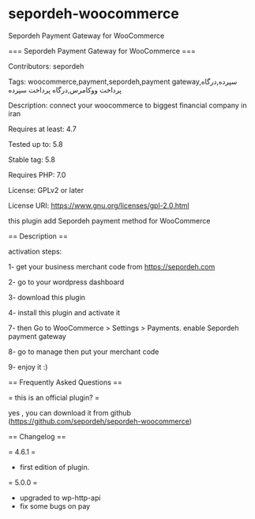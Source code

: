 # sepordeh-woocommerce
Sepordeh Payment Gateway for WooCommerce


=== Sepordeh Payment Gateway for WooCommerce ===

Contributors: sepordeh

Tags: woocommerce,payment,sepordeh,payment gateway,سپرده,درگاه پرداخت ووکامرس,درگاه پرداخت سپرده

Description: connect your woocommerce to biggest financial company in iran

Requires at least: 4.7

Tested up to: 5.8

Stable tag: 5.8

Requires PHP: 7.0

License: GPLv2 or later

License URI: https://www.gnu.org/licenses/gpl-2.0.html

this plugin add Sepordeh payment method for WooCommerce

== Description ==

activation steps:

1- get your business merchant code from https://sepordeh.com

2- go to your wordpress dashboard

3- download this plugin

4- install this plugin and activate it

7- then Go to WooCommerce > Settings > Payments. enable Sepordeh payment gateway

8- go to manage then put your merchant code

9- enjoy it :)

== Frequently Asked Questions ==

= this is an official plugin? =

yes , you can download it from github (https://github.com/sepordeh/sepordeh-woocommerce)

== Changelog ==

= 4.6.1 =
* first edition of plugin.

= 5.0.0 =
* upgraded to wp-http-api
* fix some bugs on pay
